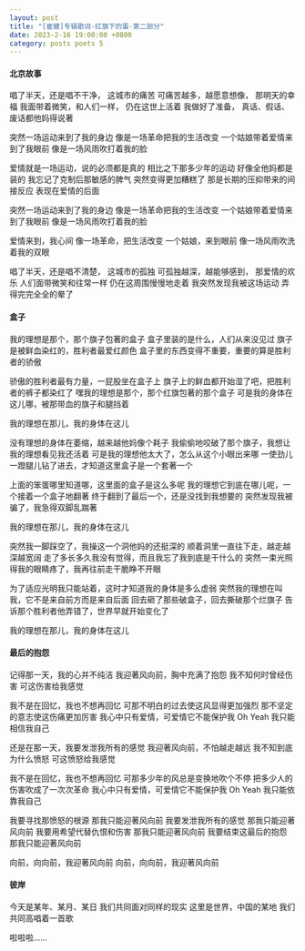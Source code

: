 ```yaml
---
layout: post
title: "[崔健]专辑歌词-红旗下的蛋-第二部分"
date: 2023-2-16 19:00:00 +0800
category: posts poets 5
---
```


#### 北京故事

唱了半天，还是唱不干净，
这城市的痛苦
可痛苦越多，越愿意想像，
那明天的幸福
我面带着微笑，和人们一样，
仍在这世上活着
我做好了准备，
真话、假话、废话都他妈得说著

突然一场运动来到了我的身边
像是一场革命把我的生活改变
一个姑娘带着爱情来到了我眼前
像是一场风雨吹打着我的脸

爱情就是一场运动，说的必须都是真的
相比之下那多少年的运动
好像全他妈都是装的
我忘记了克制后那敏感的脾气
突然变得更加糟糕了
那是长期的压抑带来的间接反应
表现在爱情的后面

突然一场运动来到了我的身边
像是一场革命把我的生活改变
一个姑娘带着爱情来到了我眼前
像是一场风雨吹打着我的脸

爱情来到，我心间
像一场革命，把生活改变
一个姑娘，来到眼前
像一场风雨吹洗着我的双眼

唱了半天，还是唱不清楚，
这城市的孤独
可孤独越深，越能够感到，
那爱情的欢乐
人们面带微笑和往常一样
仍在这周围慢慢地走着
我突然发现我被这场运动
弄得完完全全的晕了



#### 盒子

我的理想是那个，那个旗子包著的盒子
盒子里装的是什么，人们从来没见过
旗子是被鲜血染红的，胜利者最爱红颜色
盒子里的东西变得不重要，重要的算是胜利者的骄傲

骄傲的胜利者最有力量，一屁股坐在盒子上
旗子上的鲜血都开始湿了吧，把胜利者的裤子都染红了
嘿我的理想是那个，那个红旗包著的那个盒子
可是我的身体在这儿哪，被那带血的旗子和腿挡着

我的理想在那儿，我的身体在这儿

没有理想的身体在萎缩，越来越他妈像个耗子
我偷偷地咬破了那个旗子，我想让我的理想看见我还活着
可是我的理想他太大了，怎么从这个小眼出来哪
一使劲儿一蹬腿儿钻了进去，才知道这里盒子是一个套著一个

上面的笨蛋哪里知道哪，这里面的盒子是这么多呢
我的理想它到底在哪儿呢，一个接着一个盒子地翻著
终于翻到了最后一个，还是没找到我想要的
突然发现我被骗了，我急得双脚乱踹著

我的理想在那儿，我的身体在这儿

突然我一脚踩空了，我操这一个洞他妈的还挺深的
顺着洞里一直往下走，越走越深越宽阔
走了多长多久我没有觉得，而且我忘了我到底是干什么的
突然一束光照得我的眼睛疼了，我再往前走干脆睁不开眼

为了适应光明我只能站着，这时才知道我的身体是多么虚弱
突然我的理想在叫我，它不是来自前方而是来自后面
回去砸了那些破盒子，回去撕破那个烂旗子
告诉那个胜利者他弄错了，世界早就开始变化了

我的理想在那儿，我的身体在这儿



#### 最后的抱怨

记得那一天，我的心并不纯洁
我迎著风向前，胸中充满了抱怨
我不知何时曾经伤害
可这伤害给我感觉

我不是在回忆，我也不想再回忆
可那不明白的过去使这风显得更加强烈
那不坚定的意志使这伤痛更加厉害
我心中只有爱情，可爱情它不能保护我
Oh Yeah 我只能相信我自己

还是在那一天，我要发泄我所有的感觉
我迎著风向前，不怕越走越远
我不知到底为什么愤怒
可这愤怒给我感觉

我不是在回忆，我也不想再回忆
可那多少年的风总是变换地吹个不停
把多少人的伤害吹成了一次次革命
我心中只有爱情，可爱情它不能保护我
Oh Yeah 我只能依靠我自己

我要寻找那愤怒的根源
那我只能迎著风向前
我要发泄我所有的感觉
那我只能迎著风向前
我要用希望代替仇恨和伤害
那我只能迎著风向前
我要结束这最后的抱怨
那我只能迎著风向前

向前，向向前，我迎著风向前
向前，向向前，我迎著风向前



#### 彼岸

今天是某年、某月、某日
我们共同面对同样的现实
这里是世界，中国的某地
我们共同高唱着一首歌

啦啦啦……